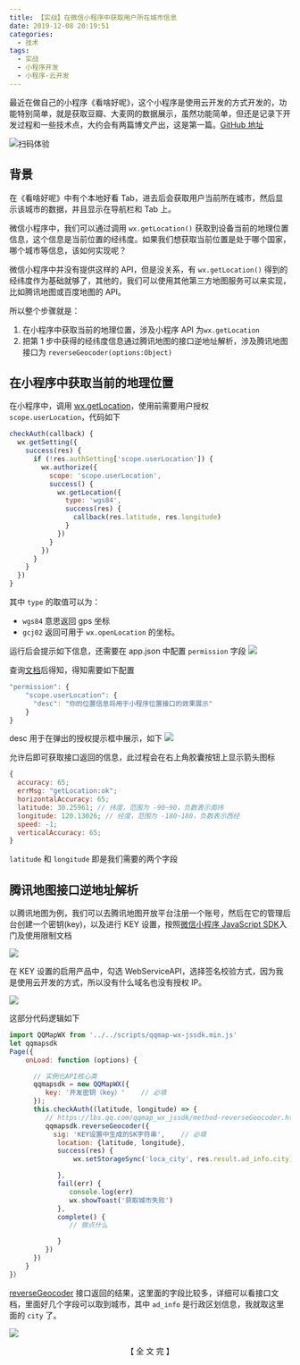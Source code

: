 ```yaml
---
title: 【实战】在微信小程序中获取用户所在城市信息
date: 2019-12-08 20:19:51
categories:
  - 技术
tags:
  - 实战
  - 小程序开发
  - 小程序·云开发
---
```


最近在做自己的小程序《看啥好呢》，这个小程序是使用云开发的方式开发的，功能特别简单，就是获取豆瓣、大麦网的数据展示，虽然功能简单，但还是记录下开发过程和一些技术点，大约会有两篇博文产出，这是第一篇。[GitHub 地址](https://github.com/dunizb/what-to-see-wxapp)

<!-- more -->

![扫码体验](https://i.loli.net/2019/12/08/jXlkvBVeorhiG97.png)

## 背景

在《看啥好呢》中有个本地好看 Tab，进去后会获取用户当前所在城市，然后显示该城市的数据，并且显示在导航栏和 Tab 上。

微信小程序中，我们可以通过调用 `wx.getLocation()` 获取到设备当前的地理位置信息，这个信息是当前位置的经纬度。如果我们想获取当前位置是处于哪个国家，哪个城市等信息，该如何实现呢？

微信小程序中并没有提供这样的 API，但是没关系，有 `wx.getLocation()` 得到的经纬度作为基础就够了，其他的，我们可以使用其他第三方地图服务可以来实现，比如腾讯地图或百度地图的 API。

所以整个步骤就是：

1. 在小程序中获取当前的地理位置，涉及小程序 API 为`wx.getLocation`
2. 把第 1 步中获得的经纬度信息通过腾讯地图的接口逆地址解析，涉及腾讯地图接口为 `reverseGeocoder(options:Object)`

## 在小程序中获取当前的地理位置

在小程序中，调用 [wx.getLocation](https://developers.weixin.qq.com/miniprogram/dev/api/location/wx.getLocation.html)，使用前需要用户授权 `scope.userLocation`，代码如下

```javascript
checkAuth(callback) {
  wx.getSetting({
    success(res) {
      if (!res.authSetting['scope.userLocation']) {
        wx.authorize({
          scope: 'scope.userLocation',
          success() {
            wx.getLocation({
              type: 'wgs84',
              success(res) {
                callback(res.latitude, res.longitude)
              }
            })
          }
        })
      }
    }
  })
}
```

其中 `type` 的取值可以为：

- `wgs84` 意思返回 gps 坐标
- `gcj02` 返回可用于 `wx.openLocation` 的坐标。

运行后会提示如下信息，还需要在 app.json 中配置 `permission` 字段
![](https://myimgcloud.oss-cn-hangzhou.aliyuncs.com/getWxLocalByCity/2019-12-08@20-19-51-0.png)

查询[文档](https://developers.weixin.qq.com/miniprogram/dev/reference/configuration/app.html)后得知，得知需要如下配置

```javascript
"permission": {
    "scope.userLocation": {
      "desc": "你的位置信息将用于小程序位置接口的效果展示"
    }
}
```

desc 用于在弹出的授权提示框中展示，如下
![](https://myimgcloud.oss-cn-hangzhou.aliyuncs.com/getWxLocalByCity/2019-12-08@20-19-51-2.png)

允许后即可获取接口返回的信息，此过程会在右上角胶囊按钮上显示箭头图标

```js
{
  accuracy: 65;
  errMsg: "getLocation:ok";
  horizontalAccuracy: 65;
  latitude: 30.25961; // 纬度，范围为 -90~90，负数表示南纬
  longitude: 120.13026; // 经度，范围为 -180~180，负数表示西经
  speed: -1;
  verticalAccuracy: 65;
}
```

`latitude` 和 `longitude` 即是我们需要的两个字段

## 腾讯地图接口逆地址解析

以腾讯地图为例，我们可以去腾讯地图开放平台注册一个账号，然后在它的管理后台创建一个密钥(key)，以及进行 KEY 设置，按照[微信小程序 JavaScript SDK](https://lbs.qq.com/qqmap_wx_jssdk/index.html)入门及使用限制文档

![](https://myimgcloud.oss-cn-hangzhou.aliyuncs.com/getWxLocalByCity/2019-12-08@20-19-51-3.png)

在 KEY 设置的启用产品中，勾选 WebServiceAPI，选择签名校验方式，因为我是使用云开发的方式，所以没有什么域名也没有授权 IP。

![](https://myimgcloud.oss-cn-hangzhou.aliyuncs.com/getWxLocalByCity/2019-12-08@20-19-51-4.png)

这部分代码逻辑如下

```js
import QQMapWX from '../../scripts/qqmap-wx-jssdk.min.js'
let qqmapsdk
Page({
    onLoad: function (options) {

      // 实例化API核心类
      qqmapsdk = new QQMapWX({
         key: '开发密钥（key）'    // 必填
      });
      this.checkAuth((latitude, longitude) => {
         // https://lbs.qq.com/qqmap_wx_jssdk/method-reverseGeocoder.html
         qqmapsdk.reverseGeocoder({
           sig: 'KEY设置中生成的SK字符串',    // 必填
            location: {latitude, longitude},
            success(res) {
                wx.setStorageSync('loca_city', res.result.ad_info.city)

            },
            fail(err) {
               console.log(err)
               wx.showToast('获取城市失败')
            },
            complete() {
               // 做点什么

            }
         })
      })
    }
}）
```

[reverseGeocoder](https://lbs.qq.com/qqmap_wx_jssdk/method-reverseGeocoder.html) 接口返回的结果，这里面的字段比较多，详细可以看接口文档，里面好几个字段可以取到城市，其中 `ad_info` 是行政区划信息，我就取这里面的 `city` 了。

![](https://myimgcloud.oss-cn-hangzhou.aliyuncs.com/getWxLocalByCity/2019-12-08@20-19-51-5.png)

<div style="text-align:center;">【 全 文 完 】</div>
